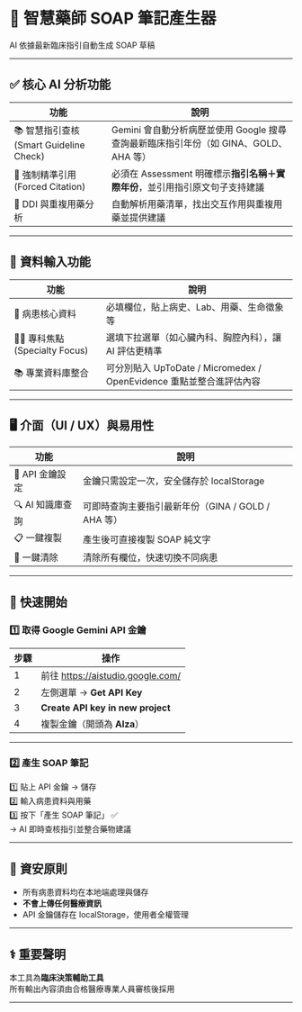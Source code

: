 # 🧠 智慧藥師 SOAP 筆記產生器  
AI 依據最新臨床指引自動生成 SOAP 草稿

---

## ✅ 核心 AI 分析功能

| 功能 | 說明 |
|------|------|
| 📚 智慧指引查核 (Smart Guideline Check) | Gemini 會自動分析病歷並使用 Google 搜尋查詢最新臨床指引年份（如 GINA、GOLD、AHA 等） |
| 🧾 強制精準引用 (Forced Citation) | 必須在 Assessment 明確標示**指引名稱＋實際年份**，並引用指引原文句子支持建議 |
| 💊 DDI 與重複用藥分析 | 自動解析用藥清單，找出交互作用與重複用藥並提供建議 |

---

## 🧩 資料輸入功能

| 功能 | 說明 |
|------|------|
| 🏥 病患核心資料 | 必填欄位，貼上病史、Lab、用藥、生命徵象等 |
| 👨‍⚕️ 專科焦點 (Specialty Focus) | 選填下拉選單（如心臟內科、胸腔內科），讓 AI 評估更精準 |
| 📚 專業資料庫整合 | 可分別貼入 UpToDate / Micromedex / OpenEvidence 重點並整合進評估內容 |

---

## 🖥 介面（UI / UX）與易用性

| 功能 | 說明 |
|------|------|
| 🔑 API 金鑰設定 | 金鑰只需設定一次，安全儲存於 localStorage |
| 🔍 AI 知識庫查詢 | 可即時查詢主要指引最新年份（GINA / GOLD / AHA 等） |
| 📋 一鍵複製 | 產生後可直接複製 SOAP 純文字 |
| 🧼 一鍵清除 | 清除所有欄位，快速切換不同病患 |

---

## 🚀 快速開始

### 1️⃣ 取得 Google Gemini API 金鑰

| 步驟 | 操作 |
|------|------|
| 1 | 前往 https://aistudio.google.com/ |
| 2 | 左側選單 → **Get API Key** |
| 3 | **Create API key in new project** |
| 4 | 複製金鑰（開頭為 **AIza**） |

---

### 2️⃣ 產生 SOAP 筆記

1️⃣ 貼上 API 金鑰 → 儲存  
2️⃣ 輸入病患資料與用藥  
3️⃣ 按下「產生 SOAP 筆記」 ✅  
→ AI 即時查核指引並整合藥物建議

---

## 🔐 資安原則

- 所有病患資料均在本地端處理與儲存
- **不會上傳任何醫療資訊**
- API 金鑰儲存在 localStorage，使用者全權管理

---

## ⚕️ 重要聲明

本工具為**臨床決策輔助工具**  
所有輸出內容須由合格醫療專業人員審核後採用

---
